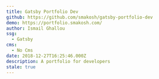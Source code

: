 ```yaml
---
title: Gatsby Portfolio Dev
github: https://github.com/smakosh/gatsby-portfolio-dev
demo: https://portfolio.smakosh.com/
author: Ismail Ghallou
ssg:
  - Gatsby
cms:
  - No Cms
date: 2018-12-27T16:25:46.000Z
description: A portfolio for developers
stale: true
---
```

